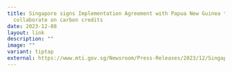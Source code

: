 ```yaml
---
title: Singapore signs Implementation Agreement with Papua New Guinea to
  collaborate on carbon credits
date: 2023-12-08
layout: link
description: ""
image: ""
variant: tiptap
external: https://www.mti.gov.sg/Newsroom/Press-Releases/2023/12/Singapore-signs-first-Implementation-Agreement-with-Papua-New-Guinea
---
```

